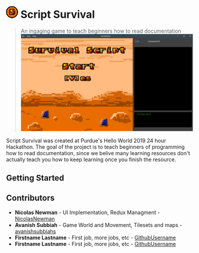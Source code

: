 # ![](resources/icons/icon_32x32.png) Script Survival

> An ingaging game to teach beginners how to read documentation
> ![](img/Demo.png)

Script Survival was created at Purdue's Hello World 2019 24 hour Hackathon. The goal of the project is to teach
beginners of programming how to read documentation, since we belive many learning resources don't actually teach you how to keep learning once you finish the resource.

## Getting Started

## Contributors

-   **Nicolas Newman** - UI Implementation, Redux Managment - [NicolasNewman](https://github.com/NicolasNewman)
-   **Avanish Subbiah** - Game World and Movement, Tilesets and maps - [avanishsubbiahs](https://github.com/avanishsubbiahs)
-   **Firstname Lastname** - First job, more jobs, etc - [GithubUsername](https://github.com/GithubUsername)
-   **Firstname Lastname** - First job, more jobs, etc - [GithubUsername](https://github.com/GithubUsername)
